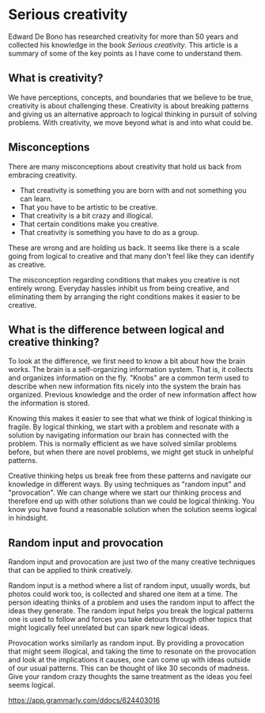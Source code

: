 # Serious creativity

Edward De Bono has researched creativity for more than 50 years and collected his knowledge in the book *Serious creativity*. This article is a summary of some of the key points as I have come to understand them. 

## What is creativity?
We have perceptions, concepts, and boundaries that we believe to be true, creativity is about challenging these. Creativity is about breaking patterns and giving us an alternative approach to logical thinking in pursuit of solving problems. With creativity, we move beyond what is and into what could be. 

## Misconceptions
There are many misconceptions about creativity that hold us back from embracing creativity.
- That creativity is something you are born with and not something you can learn. 
- That you have to be artistic to be creative. 
- That creativity is a bit crazy and illogical. 
- That certain conditions make you creative.
- That creativity is something you have to do as a group.

These are wrong and are holding us back. It seems like there is a scale going from logical to creative and that many don't feel like they can identify as creative. 

The misconception regarding conditions that makes you creative is not entirely wrong. Everyday hassles inhibit us from being creative, and eliminating them by arranging the right conditions makes it easier to be creative. 


## What is the difference between logical and creative thinking?
To look at the difference, we first need to know a bit about how the brain works. 
The brain is a self-organizing information system. That is, it collects and organizes information on the fly. "Knobs" are a common term used to describe when new information fits nicely into the system the brain has organized. Previous knowledge and the order of new information affect how the information is stored.

Knowing this makes it easier to see that what we think of logical thinking is fragile. By logical thinking, we start with a problem and resonate with a solution by navigating information our brain has connected with the problem. This is normally efficient as we have solved similar problems before, but when there are novel problems, we might get stuck in unhelpful patterns. 

Creative thinking helps us break free from these patterns and navigate our knowledge in different ways. By using techniques as "random input" and "provocation". We can change where we start our thinking process and therefore end up with other solutions than we could be logical thinking. You know you have found a reasonable solution when the solution seems logical in hindsight. 


## Random input and provocation
Random input and provocation are just two of the many creative techniques that can be applied to think creatively.

Random input is a method where a list of random input, usually words, but photos could work too, is collected and shared one item at a time. The person ideating thinks of a problem and uses the random input to affect the ideas they generate. The random input helps you break the logical patterns one is used to follow and forces you take detours through other topics that might logically feel unrelated but can spark new logical ideas.

Provocation works similarly as random input. By providing a provocation that might seem illogical, and taking the time to resonate on the provocation and look at the implications it causes, one can come up with ideas outside of our usual patterns. This can be thought of like 30 seconds of madness. Give your random crazy thoughts the same treatment as the ideas you feel seems logical.


https://app.grammarly.com/ddocs/624403016

